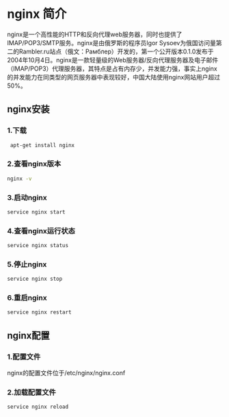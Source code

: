 # nginx 简介
nginx是一个高性能的HTTP和反向代理web服务器，同时也提供了IMAP/POP3/SMTP服务。nginx是由俄罗斯的程序员Igor Sysoev为俄国访问量第二的Rambler.ru站点（俄文：Рамблер）开发的，第一个公开版本0.1.0发布于2004年10月4日。nginx是一款轻量级的Web服务器/反向代理服务器及电子邮件（IMAP/POP3）代理服务器，其特点是占有内存少，并发能力强，事实上nginx的并发能力在同类型的网页服务器中表现较好，中国大陆使用nginx网站用户超过50%。
## nginx安装
### 1.下载
```bash
 apt-get install nginx
```
### 2.查看nginx版本
```bash
nginx -v
```
### 3.启动nginx
```bash
service nginx start
```
### 4.查看nginx运行状态
```bash
service nginx status
```
### 5.停止nginx
```bash
service nginx stop
```
### 6.重启nginx
```bash
service nginx restart
```
## nginx配置
### 1.配置文件
nginx的配置文件位于/etc/nginx/nginx.conf

### 2.加载配置文件
```bash
service nginx reload
```